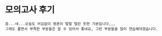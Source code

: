 # 모의고사 후기

    음...네...오늘도 어김없이 영혼이 탈탈 털린 듯한 기분입니다,,,
    그래도 풀면서 부족한 부분들은 알 수 있어서 좋네요, 그런 부분들을 많이 연습해야겠습니다.